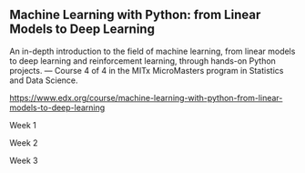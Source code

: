 ## Machine Learning with Python: from Linear Models to Deep Learning
An in-depth introduction to the field of machine learning, from linear models to deep learning and reinforcement learning, through hands-on Python projects. — Course 4 of 4 in the MITx MicroMasters program in Statistics and Data Science.

https://www.edx.org/course/machine-learning-with-python-from-linear-models-to-deep-learning

Week 1

Week 2

Week 3

